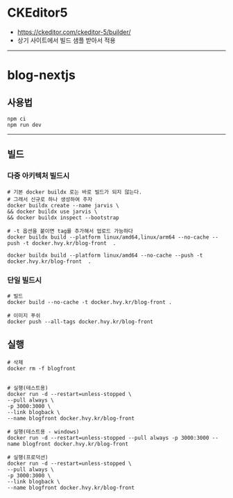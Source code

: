 # CKEditor5 

- https://ckeditor.com/ckeditor-5/builder/
- 상기 사이트에서 빌드 샘플 받아서 적용

---

# blog-nextjs

## 사용법

```shell
npm ci
npm run dev
```

---


## 빌드

### 다중 아키텍처 빌드시

```shell
# 기본 docker buildx 로는 바로 빌드가 되지 않는다.
# 그래서 신규로 하나 생성하여 주자
docker buildx create --name jarvis \
&& docker buildx use jarvis \
&& docker buildx inspect --bootstrap

# -t 옵션을 붙이면 tag를 추가해서 업로드 가능하다
docker buildx build --platform linux/amd64,linux/arm64 --no-cache --push -t docker.hvy.kr/blog-front  .

docker buildx build --platform linux/amd64 --no-cache --push -t docker.hvy.kr/blog-front  .
```

### 단일 빌드시
```shell
# 빌드
docker build --no-cache -t docker.hvy.kr/blog-front .

# 이미지 푸쉬
docker push --all-tags docker.hvy.kr/blog-front
```

## 실행


```shell
# 삭제
docker rm -f blogfront


# 실행(테스트용)
docker run -d --restart=unless-stopped \
--pull always \
-p 3000:3000 \
--link blogback \
--name blogfront docker.hvy.kr/blog-front

# 실행(테스트용 - windows)
docker run -d --restart=unless-stopped --pull always -p 3000:3000 --name blogfront docker.hvy.kr/blog-front

# 실행(프로덕션)
docker run -d --restart=unless-stopped \
--pull always \
-p 3000:3000 \
--link blogback \
--name blogfront docker.hvy.kr/blog-front
```

